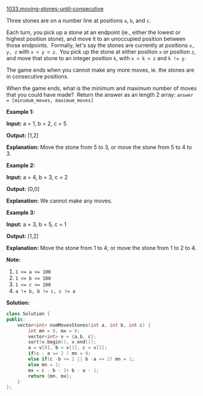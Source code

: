 [1033.moving-stones-until-consecutive](https://leetcode.com/problems/moving-stones-until-consecutive/)  

Three stones are on a number line at positions `a`, `b`, and `c`.

Each turn, you pick up a stone at an endpoint (ie., either the lowest or highest position stone), and move it to an unoccupied position between those endpoints.  Formally, let's say the stones are currently at positions `x, y, z` with `x < y < z`.  You pick up the stone at either position `x` or position `z`, and move that stone to an integer position `k`, with `x < k < z` and `k != y`.

The game ends when you cannot make any more moves, ie. the stones are in consecutive positions.

When the game ends, what is the minimum and maximum number of moves that you could have made?  Return the answer as an length 2 array: `answer = [minimum_moves, maximum_moves]`

**Example 1:**

  
**Input:** a = 1, b = 2, c = 5
  
**Output:** \[1,2\]
  
**Explanation:** Move the stone from 5 to 3, or move the stone from 5 to 4 to 3.
  

**Example 2:**

  
**Input:** a = 4, b = 3, c = 2
  
**Output:** \[0,0\]
  
**Explanation:** We cannot make any moves.
  

**Example 3:**

  
**Input:** a = 3, b = 5, c = 1
  
**Output:** \[1,2\]
  
**Explanation:** Move the stone from 1 to 4; or move the stone from 1 to 2 to 4.
  

**Note:**

1.  `1 <= a <= 100`
2.  `1 <= b <= 100`
3.  `1 <= c <= 100`
4.  `a != b, b != c, c != a`  



**Solution:**  

```cpp
class Solution {
public:
    vector<int> numMovesStones(int a, int b, int c) {
        int mn = 0, mx = 0;
        vector<int> v = {a,b, c};
        sort(v.begin(), v.end());
        a = v[0], b = v[1], c = v[2];
        if(c - a == 2 ) mn = 0;
        else if(c -b <= 2 || b -a <= 2) mn = 1;
        else mn = 2;
        mx = c - b - 1+ b - a - 1;
        return {mn, mx};
    }
};
```
      